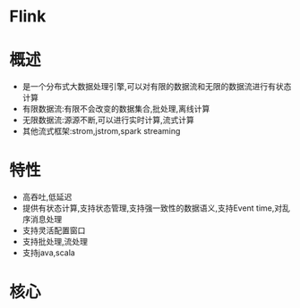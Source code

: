# Flink



# 概述

* 是一个分布式大数据处理引擎,可以对有限的数据流和无限的数据流进行有状态计算
* 有限数据流:有限不会改变的数据集合,批处理,离线计算
* 无限数据流:源源不断,可以进行实时计算,流式计算
* 其他流式框架:strom,jstrom,spark streaming



# 特性

* 高吞吐,低延迟
* 提供有状态计算,支持状态管理,支持强一致性的数据语义,支持Event time,对乱序消息处理
* 支持灵活配置窗口
* 支持批处理,流处理
* 支持java,scala



# 核心